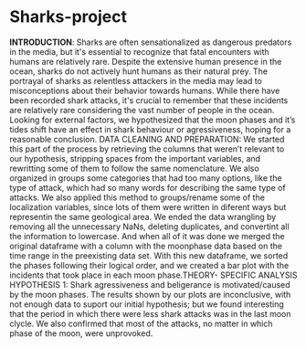 # Sharks-project

**INTRODUCTION**: Sharks are often sensationalized as dangerous predators in the media, but it's essential to recognize that fatal encounters with humans are relatively rare. Despite the extensive human presence in the ocean, sharks do not actively hunt humans as their natural prey.
The portrayal of sharks as relentless attackers in the media may lead to misconceptions about their behavior towards humans. While there have been recorded shark attacks, it's crucial to remember that these incidents are relatively rare considering the vast number of people in the ocean.
Looking for external factors, we hypothesized that the moon phases and it’s tides shift have an effect in shark behaviour or agressiveness, hoping for a reasonable conclusion.
DATA CLEANING AND PREPARATION:
We started this part of the process by retrieving the columns that weren’t relevant to our hypothesis, stripping spaces from the important variables, and rewritting some of them to follow the same nomenclature. We also organized in groups some categories that had too many options, like the type of attack, which had so many words for describing the same type of attacks. We also applied this method to groups/rename some of the localization variables, since lots of them were written in diferent ways but representin the same geological area.
We ended the data wrangling by removing all the unnecessary NaNs, deleting duplicates, and convertint all the information to lowercase. And when all of it was done we merged the original dataframe with a column with the moonphase data based on the time range in the preexisting data set.
With this new dataframe, we sorted the phases following their logical order, and we created a bar plot with the incidents that took place in each moon phase.THEORY-
SPECIFIC ANALYSIS
HYPOTHESIS 1: Shark agressiveness and beligerance is motivated/caused by the moon phases.
The results shown by our plots are inconclusive, with not enough data to suport our initial hypothesis; but we found interesting that the period in which there were less shark attacks was in the last moon clycle. We also confirmed that most of the attacks, no matter in which phase of the moon, were unprovoked.
